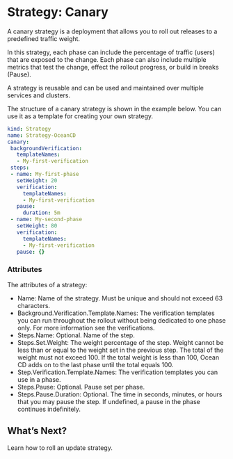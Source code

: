 # Strategy: Canary 

A canary strategy is a deployment that allows you to roll out releases to a predefined traffic weight.

In this strategy, each phase can include the percentage of traffic (users) that are exposed to the change. Each phase can also include multiple metrics that test the change, effect the rollout progress, or build in breaks (Pause).  

A strategy is reusable and can be used and maintained over multiple services and clusters.

The structure of a canary strategy is shown in the example below. You can use it as a template for creating your own strategy.  

```yaml
kind: Strategy
name: Strategy-OceanCD
canary:
 backgroundVerification:
   templateNames:
   - My-first-verification
 steps:
 - name: My-first-phase
   setWeight: 20
   verification:
     templateNames:
     - My-first-verification
   pause:
     duration: 5m
 - name: My-second-phase
   setWeight: 80
   verification:
     templateNames:
     - My-first-verification
   pause: {}
```

### Attributes

The attributes of a strategy:

* Name: Name of the strategy. Must be unique and should not exceed 63 characters.
* Background.Verification.Template.Names: The verification templates you can run throughout the rollout without being dedicated to one phase only. For more information see the verifications.
* Steps.Name: Optional. Name of the step.
* Steps.Set.Weight: The weight percentage of the step. Weight cannot be less than or equal to the weight set in the previous step. The total of the weight must not exceed 100. If the total weight is less than 100, Ocean CD adds on to the last phase until the total equals 100.  
* Step.Verification.Template.Names: The verification templates you can use in a phase.
* Steps.Pause: Optional. Pause set per phase.
* Steps.Pause.Duration: Optional. The time in seconds, minutes, or hours that you may pause the step. If undefined, a pause in the phase continues indefinitely.

## What’s Next?

Learn how to roll an update strategy.  
